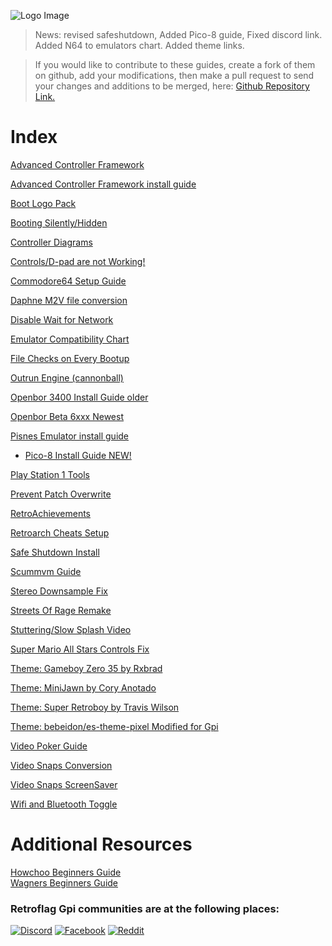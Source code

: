 ![Logo Image](https://sinisterspatula.github.io/RetroflagGpiGuides/images/GuidesBanner.png)

> News: revised safeshutdown, Added Pico-8 guide,  Fixed discord link.  Added N64 to emulators chart.  Added theme links.

> If you would like to contribute to these guides, create a fork of them on github, add your modifications, then make a pull request to send your changes and additions to be merged, here:  [Github Repository Link.](https://github.com/SinisterSpatula/RetroflagGpiGuides)

# Index

[Advanced Controller Framework](https://sinisterspatula.github.io/RetroflagGpiGuides/AdvancedControlFramework)

[Advanced Controller Framework install guide](https://sinisterspatula.github.io/RetroflagGpiGuides/Controls_Updater_Menu)

[Boot Logo Pack](https://sinisterspatula.github.io/RetroflagGpiGuides/BootLogos)

[Booting Silently/Hidden](https://sinisterspatula.github.io/RetroflagGpiGuides/MakeBootSilent)

[Controller Diagrams](https://photos.app.goo.gl/iM52fxLmjadTocyk8)

[Controls/D-pad are not Working!](https://sinisterspatula.github.io/RetroflagGpiGuides/ControlsNotWorking)

[Commodore64 Setup Guide](https://sinisterspatula.github.io/RetroflagGpiGuides/Commodore64)

[Daphne M2V file conversion](https://sinisterspatula.github.io/RetroflagGpiGuides/DaphneConversion)

[Disable Wait for Network](https://sinisterspatula.github.io/RetroflagGpiGuides/DisableWaitForNetwork)

[Emulator Compatibility Chart](https://sinisterspatula.github.io/RetroflagGpiGuides/EmulatorChart)

[File Checks on Every Bootup](https://sinisterspatula.github.io/RetroflagGpiGuides/FileChecksEveryBoot)

[Outrun Engine (cannonball)](https://sinisterspatula.github.io/RetroflagGpiGuides/cannonball)

[Openbor 3400 Install Guide older](https://sinisterspatula.github.io/RetroflagGpiGuides/OpenborInstall)

[Openbor Beta 6xxx Newest](https://sinisterspatula.github.io/RetroflagGpiGuides/OpenborBeta6510)

[Pisnes Emulator install guide](https://sinisterspatula.github.io/RetroflagGpiGuides/PISNES)

* [Pico-8 Install Guide NEW!](https://sinisterspatula.github.io/RetroflagGpiGuides/pico8/pico8)

[Play Station 1 Tools](https://sinisterspatula.github.io/RetroflagGpiGuides/PSX_Tools)

[Prevent Patch Overwrite](https://sinisterspatula.github.io/RetroflagGpiGuides/PreventingPatchesFromBeingOverwritten)

[RetroAchievements](https://sinisterspatula.github.io/RetroflagGpiGuides/RetroAchievements)

[Retroarch Cheats Setup](https://sinisterspatula.github.io/RetroflagGpiGuides/RetroarchCheatsSetup)

[Safe Shutdown Install](https://sinisterspatula.github.io/RetroflagGpiGuides/SafeShutdown)

[Scummvm Guide](https://sinisterspatula.github.io/RetroflagGpiGuides/scummvm)

[Stereo Downsample Fix](https://sinisterspatula.github.io/RetroflagGpiGuides/StereoDownsampleFix)

[Streets Of Rage Remake](https://sinisterspatula.github.io/RetroflagGpiGuides/sorr)

[Stuttering/Slow Splash Video](https://sinisterspatula.github.io/RetroflagGpiGuides/StutteringSplashVideo)

[Super Mario All Stars Controls Fix](https://sinisterspatula.github.io/RetroflagGpiGuides/SuperMarioAllStarsfix)

[Theme: Gameboy Zero 35 by Rxbrad](https://github.com/rxbrad/es-theme-gbz35)

[Theme: MiniJawn by Cory Anotado](https://github.com/pacdude/es-theme-minijawn)

[Theme: Super Retroboy by Travis Wilson](https://github.com/KALEL1981/es-theme-Super-Retroboy)

[Theme: bebeidon/es-theme-pixel Modified for Gpi](https://github.com/bebeidon/es-theme-pixel)

[Video Poker Guide](https://sinisterspatula.github.io/RetroflagGpiGuides/VideoPoker)
  
[Video Snaps Conversion](https://sinisterspatula.github.io/RetroflagGpiGuides/snapsconversion)
  
[Video Snaps ScreenSaver](https://sinisterspatula.github.io/RetroflagGpiGuides/VideoSnapsScreenSaver)

[Wifi and Bluetooth Toggle](https://sinisterspatula.github.io/RetroflagGpiGuides/WifiBTtoggle)


# Additional Resources
  
[Howchoo Beginners Guide](https://howchoo.com/g/ndc3njbhytv/retroflag-gpi-setup)  
[Wagners Beginners Guide](http://wagnerstechtalk.com/gpi-quick-setup/)


### Retroflag Gpi communities are at the following places:

[![Discord](https://sinisterspatula.github.io/RetroflagGpiGuides/images/Discord.png)](https://discord.gg/GSN7w5Z)
[![Facebook](https://sinisterspatula.github.io/RetroflagGpiGuides/images/FBlogo.png)](https://www.facebook.com/groups/401660300458844/) [![Reddit](https://sinisterspatula.github.io/RetroflagGpiGuides/images/Reddit.png)](https://reddit.com/r/retroflag_gpi/)

